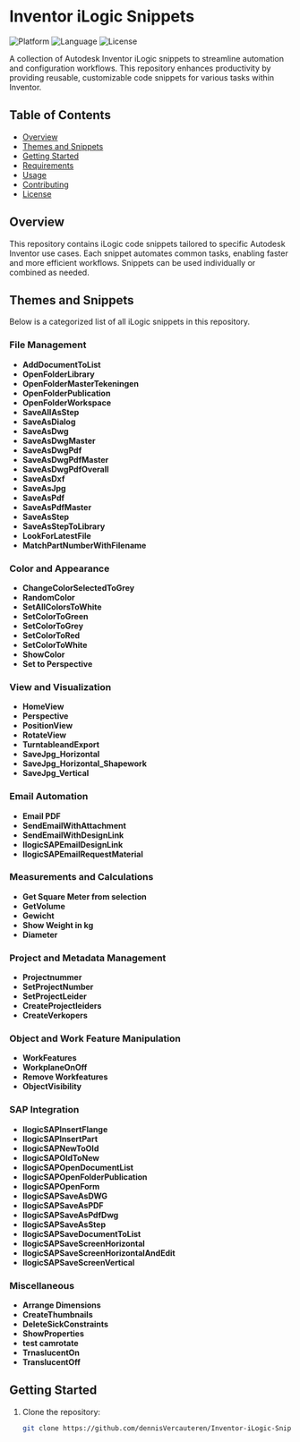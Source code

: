 # Inventor iLogic Snippets

![Platform](https://img.shields.io/badge/platform-Autodesk%20Inventor-blue)
![Language](https://img.shields.io/badge/language-iLogic%20VB.NET-green)
![License](https://img.shields.io/github/license/dennisVercauteren/Inventor-iLogic-Snippets)

A collection of Autodesk Inventor iLogic snippets to streamline automation and configuration workflows. This repository enhances productivity by providing reusable, customizable code snippets for various tasks within Inventor.

## Table of Contents

- [Overview](#overview)
- [Themes and Snippets](#themes-and-snippets)
- [Getting Started](#getting-started)
- [Requirements](#requirements)
- [Usage](#usage)
- [Contributing](#contributing)
- [License](#license)

## Overview

This repository contains iLogic code snippets tailored to specific Autodesk Inventor use cases. Each snippet automates common tasks, enabling faster and more efficient workflows. Snippets can be used individually or combined as needed.

## Themes and Snippets

Below is a categorized list of all iLogic snippets in this repository.

### File Management

- **AddDocumentToList**
- **OpenFolderLibrary**
- **OpenFolderMasterTekeningen**
- **OpenFolderPublication**
- **OpenFolderWorkspace**
- **SaveAllAsStep**
- **SaveAsDialog**
- **SaveAsDwg**
- **SaveAsDwgMaster**
- **SaveAsDwgPdf**
- **SaveAsDwgPdfMaster**
- **SaveAsDwgPdfOverall**
- **SaveAsDxf**
- **SaveAsJpg**
- **SaveAsPdf**
- **SaveAsPdfMaster**
- **SaveAsStep**
- **SaveAsStepToLibrary**
- **LookForLatestFile**
- **MatchPartNumberWithFilename**

### Color and Appearance

- **ChangeColorSelectedToGrey**
- **RandomColor**
- **SetAllColorsToWhite**
- **SetColorToGreen**
- **SetColorToGrey**
- **SetColorToRed**
- **SetColorToWhite**
- **ShowColor**
- **Set to Perspective**

### View and Visualization

- **HomeView**
- **Perspective**
- **PositionView**
- **RotateView**
- **TurntableandExport**
- **SaveJpg_Horizontal**
- **SaveJpg_Horizontal_Shapework**
- **SaveJpg_Vertical**

### Email Automation

- **Email PDF**
- **SendEmailWithAttachment**
- **SendEmailWithDesignLink**
- **IlogicSAPEmailDesignLink**
- **IlogicSAPEmailRequestMaterial**

### Measurements and Calculations

- **Get Square Meter from selection**
- **GetVolume**
- **Gewicht**
- **Show Weight in kg**
- **Diameter**

### Project and Metadata Management

- **Projectnummer**
- **SetProjectNumber**
- **SetProjectLeider**
- **CreateProjectleiders**
- **CreateVerkopers**

### Object and Work Feature Manipulation

- **WorkFeatures**
- **WorkplaneOnOff**
- **Remove Workfeatures**
- **ObjectVisibility**

### SAP Integration

- **IlogicSAPInsertFlange**
- **IlogicSAPInsertPart**
- **IlogicSAPNewToOld**
- **IlogicSAPOldToNew**
- **IlogicSAPOpenDocumentList**
- **IlogicSAPOpenFolderPublication**
- **IlogicSAPOpenForm**
- **IlogicSAPSaveAsDWG**
- **IlogicSAPSaveAsPDF**
- **IlogicSAPSaveAsPdfDwg**
- **IlogicSAPSaveAsStep**
- **IlogicSAPSaveDocumentToList**
- **IlogicSAPSaveScreenHorizontal**
- **IlogicSAPSaveScreenHorizontalAndEdit**
- **IlogicSAPSaveScreenVertical**

### Miscellaneous

- **Arrange Dimensions**
- **CreateThumbnails**
- **DeleteSickConstraints**
- **ShowProperties**
- **test camrotate**
- **TrnaslucentOn**
- **TranslucentOff**

## Getting Started

1. Clone the repository:
   ```bash
   git clone https://github.com/dennisVercauteren/Inventor-iLogic-Snippets.git
